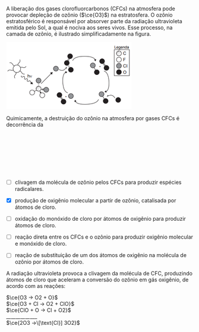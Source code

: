 

A liberação dos gases clorofluorcarbonos (CFCs) na atmosfera pode provocar depleção de ozônio ($\ce{O3}$) na estratosfera. O ozônio estratosférico é responsável por absorver parte da radiação ultravioleta emitida pelo Sol, a qual é nociva aos seres vivos. Esse processo, na camada de ozônio, é ilustrado simplificadamente na figura.

![](149c39aa-c4fb-4d6f-5f4a-547fb3f25dda.png)

Quimicamente, a destruição do ozônio na atmosfera por gases CFCs é decorrência da

 

 

 

 



- [ ] clivagem da molécula de ozônio pelos CFCs para produzir espécies radicalares.
- [x] produção de oxigênio molecular a partir de ozônio, catalisada por átomos de cloro.
- [ ] oxidação do monóxido de cloro por átomos de oxigênio para produzir átomos de cloro.
- [ ] reação direta entre os CFCs e o ozônio para produzir oxigênio molecular e monóxido de cloro.
- [ ] reação de substituição de um dos átomos de oxigênio na molécula de ozônio por átomos de cloro.


A radiação ultravioleta provoca a clivagem da molécula de CFC, produzindo átomos de cloro que aceleram a conversão do ozônio em gás oxigênio, de acordo com as reações:

$\ce{O3 -> O2 + O}$\
$\ce{O3 + Cl -> O2 + ClO}$\
$\ce{ClO + O -> Cl + O2}$\
\__\__\__\__\__\__\__\__\__\__\__\_\
$\ce{2O3 ->\[\text{Cl}] 3O2}$

        